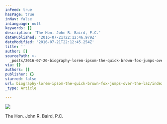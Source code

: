 ```yaml
---
inFeed: true
hasPage: true
inNav: false
inLanguage: null
keywords: []
description: 'The Hon. John R. Baird, P.C.'
datePublished: '2016-07-21T22:12:46.979Z'
dateModified: '2016-07-21T22:12:45.254Z'
title: ''
author: []
sourcePath: >-
  _posts/2016-07-20-biography-lorem-ipsom-the-quick-brown-fox-jumps-over-the-laz.md
via: {}
authors: []
publisher: {}
starred: false
url: biography-lorem-ipsom-the-quick-brown-fox-jumps-over-the-laz/index.html
_type: Article

---
```

![](https://the-grid-user-content.s3-us-west-2.amazonaws.com/d8c5d7c5-07df-491e-b26f-4d6c1b44e509.jpg)

The Hon. John R. Baird, P.C.